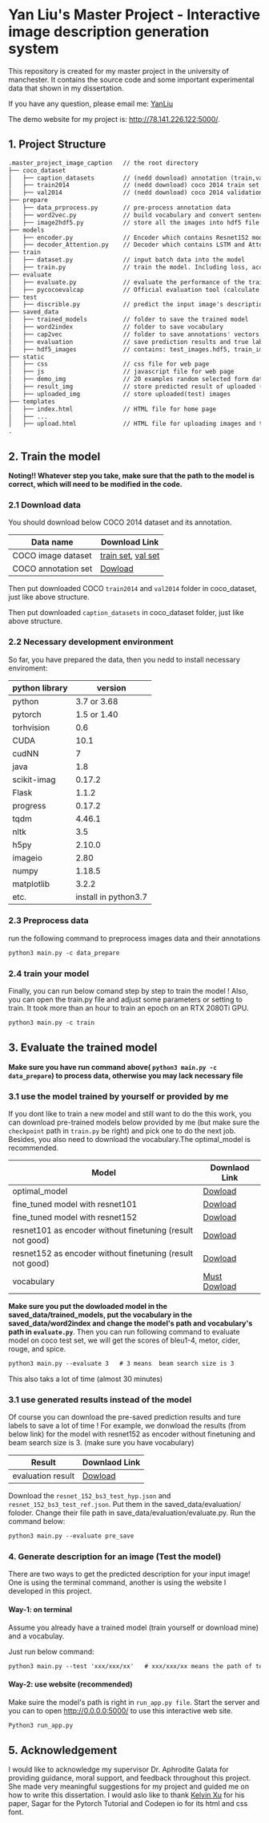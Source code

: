 # Yan Liu's Master Project - Interactive image description generation system

This repository is created for my master project in the university of manchester. It contains the source code and some important experimental data that shown in my dissertation.

If you have any question, please email me: [YanLiu](mailto:yan.liu-25@student.manchester.ac.uk")

The demo website for my project is: http://78.141.226.122:5000/.

## 1. Project Structure

```txt
.master_project_image_caption   // the root directory
├── coco_dataset
│   ├── caption_datasets        // (nedd download) annotation (train,val,test set) of the coco 2014 dataset
│   ├── train2014               // (nedd download) coco 2014 train set (images)
│   ├── val2014                 // (nedd download) coco 2014 validation set (images)
├── prepare
│   ├── data_prprocess.py       // pre-process annotation data
│   ├── word2vec.py             // build vocabulary and convert sentence to vector
│   ├── image2hdf5.py           // store all the images into hdf5 file (very large)
├── models
│   ├── encoder.py              // Encoder which contains Resnet152 model
│   ├── decoder_Attention.py    // Decoder which contains LSTM and Attention model
├── train
│   ├── dataset.py              // input batch data into the model
│   ├── train.py                // train the model. Including loss, accuracy, validation, etc.
├── evaluate
│   ├── evaluate.py             // evaluate the performance of the trained model based on COCO test set
│   ├── pycocoevalcap           // Official evaluation tool (calculate bleu, metor, spice, cider, etc)
├── test
│   ├── discrible.py            // predict the input image's description
├── saved_data
│   ├── trained_models          // folder to save the trained model
│   ├── word2index              // folder to save vocabulary
│   ├── cap2vec                 // folder to save annotations' vectors format
│   ├── evaluation              // save prediction results and true labels for test set
│   ├── hdf5_images             // contains: test_images.hdf5, train_images.hdf5, val_images.hdf5
├── static
│   ├── css                     // css file for web page
│   ├── js                      // javascript file for web page
│   ├── demo_img                // 20 examples random selected form dataset or web
│   ├── result_img              // store predicted result of uploaded (test) image
│   ├── uploaded_img            // store uploaded(test) images
├── templates
│   ├── index.html              // HTML file for home page
│   ├── ...
│   ├── upload.html             // HTML file for uploading images and testing them
.
```

## 2. Train the model

**Noting!! Whatever step you take, make sure that the path to the model is correct, which will need to be modified in the code.**

### 2.1 Download data

You should download below COCO 2014 dataset and its annotation.

| Data name | Download Link |
| ------------ | ------------- |
| COCO image dataset | [train set](http://images.cocodataset.org/zips/train2014.zip), [val set](http://images.cocodataset.org/zips/val2014.zip)|
| COCO annotation set | [Dowload](http://cs.stanford.edu/people/karpathy/deepimagesent/caption_datasets.zip) |

Then put downloaded COCO `train2014` and `val2014` folder in coco_dataset, just like above structure.

Then put downloaded `caption_datasets` in coco_dataset folder, just like above structure.

### 2.2 Necessary development environment

So far, you have prepared the data, then you nedd to install necessary enviroment:

| python library | version |
| ------------ | ------------- |
| python | 3.7 or 3.68 |
| pytorch | 1.5 or 1.40 |
| torhvision| 0.6 |
| CUDA| 10.1 |
| cudNN| 7 |
| java| 1.8 |
| scikit-imag| 0.17.2 |
| Flask| 1.1.2 |
| progress| 0.17.2 |
| tqdm| 4.46.1 |
| nltk|3.5|
|h5py|2.10.0|
|imageio|2.80|
|numpy|1.18.5|
|matplotlib|3.2.2|
|etc.|install in python3.7|

### 2.3 Preprocess data

run the following command to preprocess images data and their annotations

```txt
python3 main.py -c data_prepare
```

### 2.4 train your model

Finally, you can run below comand step by step to train the model ! Also, you can open the train.py file and adjust some parameters or setting to train. It took more than an hour to train an epoch on an RTX 2080Ti GPU.

```txt
python3 main.py -c train
```

## 3. Evaluate the trained model

**Make sure you have run command above( `python3 main.py -c data_prepare`) to process data, otherwise you may lack necessary file**

### 3.1 use the model trained by yourself or provided by me

If you dont like to train a new model and still want to do the this work, you can download pre-trained models below provided by me (but make sure the `checkpoint` path in `train.py` be right) and pick one to do the next job. Besides, you also need to download the vocabulary.The optimal_model is recommended.

| Model | Downlaod Link |
| ------------ | ------------- |
| optimal_model | [Dowload](https://livemanchesterac-my.sharepoint.com/:u:/g/personal/yan_liu-25_student_manchester_ac_uk/EVJB1vVWpUJDgl84HLkLw9gB8-8pfkFvmFBH5ARX1ViwPA?e=nYohr9)|
| fine_tuned model with resnet101|[Dowload](https://livemanchesterac-my.sharepoint.com/:u:/g/personal/yan_liu-25_student_manchester_ac_uk/EZq4RxbjqApJuVeIvrnyRTYBHl73q8fLu4ZLTpJe40vpGA?e=Fui6tA)|
| fine_tuned model with resnet152 | [Dowload](https://livemanchesterac-my.sharepoint.com/:u:/g/personal/yan_liu-25_student_manchester_ac_uk/EVJB1vVWpUJDgl84HLkLw9gB8-8pfkFvmFBH5ARX1ViwPA?e=nYohr9)|
| resnet101 as encoder without finetuning (result not good)| [Dowload](https://livemanchesterac-my.sharepoint.com/:u:/g/personal/yan_liu-25_student_manchester_ac_uk/ETm2iyyPGpNPm8sdQBaw7-0BtaM5VXYoivgfv0PE90eqmw?e=sdYKXg)|
| resnet152 as encoder without finetuning (result not good)| [Dowload](https://livemanchesterac-my.sharepoint.com/:u:/g/personal/yan_liu-25_student_manchester_ac_uk/EVGz8wPDS6dCljjZgOnpWHgBLSNbWht6xXJ4EzClgPhVuQ?e=GOcUPe)|
| vocabulary| [Must Dowload](https://livemanchesterac-my.sharepoint.com/:u:/g/personal/yan_liu-25_student_manchester_ac_uk/EWjLVuz-lXdOuOm902UiRucBZzyxTuoaCvDZUi1ij72KBg?e=XcXl3E)|

**Make sure you put the dowloaded model in the saved_data/trained_models, put the vocabulary in the saved_data/word2index and change the model's path and vocabulary's path in `evaluate.py`**.
Then you can run following command to evaluate model on coco test set, we will get the scores of bleu1-4, metor, cider, rouge, and spice.

```txt
python3 main.py --evaluate 3   # 3 means  beam search size is 3
```

This also taks a lot of time (almost 30 minutes)

### 3.1 use generated results instead of the model

Of course you can download the pre-saved prediction results and ture labels to save a lot of time !
For example, we donwload the results (from below link) for the model with resnet152 as encoder without finetuning and beam search size is 3. (make sure you have vocabulary)

| Result | Downlaod Link |
| ------------ | ------------- |
| evaluation result | [Dowload](https://livemanchesterac-my.sharepoint.com/:f:/g/personal/yan_liu-25_student_manchester_ac_uk/EtR4UNjEI-NAvU-DMfkk9YcBJb0CffkQuLvs5FBlOh8a1g?e=6udXhL)|

Download the `resnet_152_bs3_test_hyp.json` and `resnet_152_bs3_test_ref.json`. Put them in the saved_data/evaluation/ foloder. Change their file path in save_data/evaluation/evaluate.py. Run the command below:

```txt
python3 main.py --evaluate pre_save
```

### 4. Generate description for an image (Test the model)

There are two ways to get the predicted description for your input image! One is using the terminal command, another is using the website I developed in this project.

#### Way-1: on terminal

Assume you already have a trained model (train yourself or download mine) and a vocabulay.

Just run below command:

```txt
python3 main.py --test 'xxx/xxx/xx'   # xxx/xxx/xx means the path of tested image
```

#### Way-2: use website (recommended)

Make suire the model's path is right in `run_app.py file`. Start the server and you can to open http://0.0.0.0:5000/ to use this interactive web site.

```txt
Python3 run_app.py
```

## 5. Acknowledgement

I would like to acknowledge my supervisor Dr. Aphrodite Galata for providing guidance, moral support, and feedback throughout this project. She made very meaningful suggestions for my project and guided me on how to write this dissertation.
I would aslo like to thank [Kelvin Xu](https://arxiv.org/abs/1502.03044) for his paper, Sagar for the Pytorch Tutorial and Codepen io for its html and css font.

